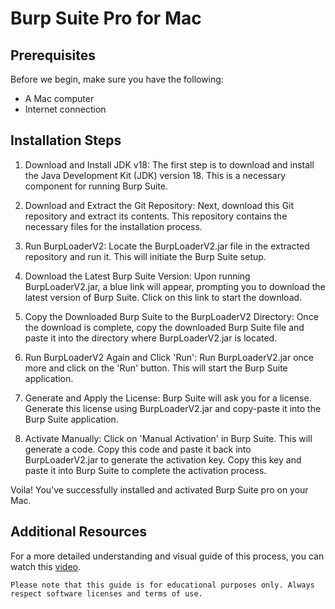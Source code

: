 # Burp Suite Pro for Mac

## Prerequisites
Before we begin, make sure you have the following:
- A Mac computer
- Internet connection

## Installation Steps
1. Download and Install JDK v18: The first step is to download and install the Java Development Kit (JDK) version 18. This is a necessary component for running Burp Suite.

2. Download and Extract the Git Repository: Next, download this Git repository and extract its contents. This repository contains the necessary files for the installation process.

3. Run BurpLoaderV2: Locate the BurpLoaderV2.jar file in the extracted repository and run it. This will initiate the Burp Suite setup.

4. Download the Latest Burp Suite Version: Upon running BurpLoaderV2.jar, a blue link will appear, prompting you to download the latest version of Burp Suite. Click on this link to start the download.

5. Copy the Downloaded Burp Suite to the BurpLoaderV2 Directory: Once the download is complete, copy the downloaded Burp Suite file and paste it into the directory where BurpLoaderV2.jar is located.

6. Run BurpLoaderV2 Again and Click 'Run': Run BurpLoaderV2.jar once more and click on the 'Run' button. This will start the Burp Suite application.

7. Generate and Apply the License: Burp Suite will ask you for a license. Generate this license using BurpLoaderV2.jar and copy-paste it into the Burp Suite application.

8. Activate Manually: Click on 'Manual Activation' in Burp Suite. This will generate a code. Copy this code and paste it back into BurpLoaderV2.jar to generate the activation key. Copy this key and paste it into Burp Suite to complete the activation process.

Voila! You've successfully installed and activated Burp Suite pro on your Mac.

## Additional Resources
For a more detailed understanding and visual guide of this process, you can watch this 
[video](https://dai.ly/k2vcp4DauaRniKAfZ2c).

```Please note that this guide is for educational purposes only. Always respect software licenses and terms of use.```